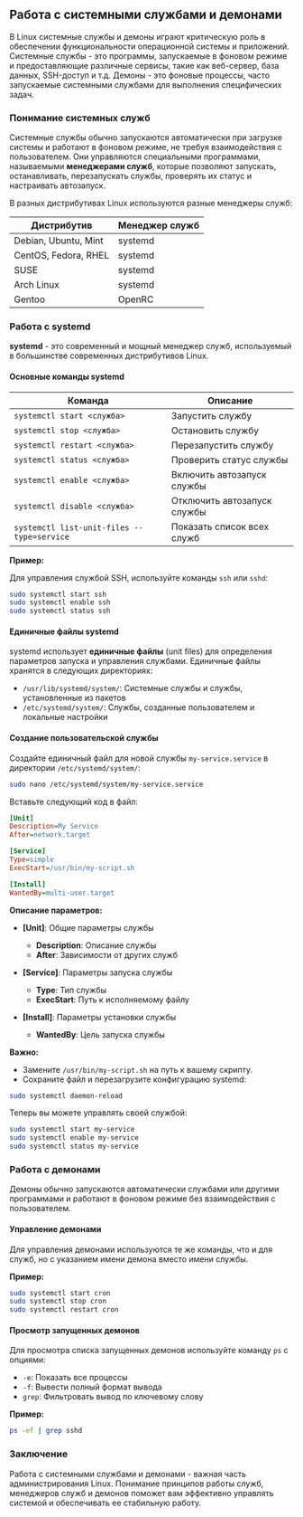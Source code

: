 ## Работа с системными службами и демонами

В Linux системные службы и демоны играют критическую роль в обеспечении функциональности операционной системы и приложений. Системные службы - это программы, запускаемые в фоновом режиме и предоставляющие различные сервисы, такие как веб-сервер, база данных, SSH-доступ и т.д. Демоны - это фоновые процессы, часто запускаемые системными службами для выполнения специфических задач.

### Понимание системных служб

Системные службы обычно запускаются автоматически при загрузке системы и работают в фоновом режиме, не требуя взаимодействия с пользователем. Они управляются специальными программами, называемыми **менеджерами служб**, которые позволяют запускать, останавливать, перезапускать службы, проверять их статус и настраивать автозапуск.

В разных дистрибутивах Linux используются разные менеджеры служб:

| Дистрибутив | Менеджер служб | 
|---|---|
| Debian, Ubuntu, Mint | systemd |
| CentOS, Fedora, RHEL | systemd |
| SUSE | systemd |
| Arch Linux | systemd |
| Gentoo | OpenRC |

### Работа с systemd

**systemd** - это современный и мощный менеджер служб, используемый в большинстве современных дистрибутивов Linux. 

#### Основные команды systemd

| Команда | Описание |
|---|---|
| `systemctl start <служба>` | Запустить службу |
| `systemctl stop <служба>` | Остановить службу |
| `systemctl restart <служба>` | Перезапустить службу |
| `systemctl status <служба>` | Проверить статус службы |
| `systemctl enable <служба>` | Включить автозапуск службы |
| `systemctl disable <служба>` | Отключить автозапуск службы |
| `systemctl list-unit-files --type=service` | Показать список всех служб |

**Пример:**

Для управления службой SSH, используйте команды `ssh` или `sshd`:

```bash
sudo systemctl start ssh
sudo systemctl enable ssh
sudo systemctl status ssh
```

#### Единичные файлы systemd

systemd использует **единичные файлы** (unit files) для определения параметров запуска и управления службами. Единичные файлы хранятся в следующих директориях:

- `/usr/lib/systemd/system/`: Системные службы и службы, установленные из пакетов
- `/etc/systemd/system/`: Службы, созданные пользователем и локальные настройки

#### Создание пользовательской службы

Создайте единичный файл для новой службы `my-service.service` в директории `/etc/systemd/system/`:

```bash
sudo nano /etc/systemd/system/my-service.service
```

Вставьте следующий код в файл:

```ini
[Unit]
Description=My Service
After=network.target

[Service]
Type=simple
ExecStart=/usr/bin/my-script.sh

[Install]
WantedBy=multi-user.target
```

**Описание параметров:**

- **[Unit]**: Общие параметры службы
    - **Description**: Описание службы
    - **After**: Зависимости от других служб

- **[Service]**: Параметры запуска службы
    - **Type**: Тип службы
    - **ExecStart**: Путь к исполняемому файлу

- **[Install]**: Параметры установки службы
    - **WantedBy**: Цель запуска службы

**Важно:**
- Замените `/usr/bin/my-script.sh` на путь к вашему скрипту.
- Сохраните файл и перезагрузите конфигурацию systemd:

```bash
sudo systemctl daemon-reload
```

Теперь вы можете управлять своей службой:

```bash
sudo systemctl start my-service
sudo systemctl enable my-service
sudo systemctl status my-service
```

### Работа с демонами

Демоны обычно запускаются автоматически службами или другими программами и работают в фоновом режиме без взаимодействия с пользователем. 

#### Управление демонами

Для управления демонами используются те же команды, что и для служб, но с указанием имени демона вместо имени службы.

**Пример:**

```bash
sudo systemctl start cron
sudo systemctl stop cron
sudo systemctl restart cron
```

#### Просмотр запущенных демонов

Для просмотра списка запущенных демонов используйте команду `ps` с опциями:

- `-e`: Показать все процессы
- `-f`: Вывести полный формат вывода
- `grep`: Фильтровать вывод по ключевому слову

**Пример:**

```bash
ps -ef | grep sshd
```

### Заключение

Работа с системными службами и демонами - важная часть администрирования Linux. Понимание принципов работы служб, менеджеров служб и демонов поможет вам эффективно управлять системой и обеспечивать ее стабильную работу. 
